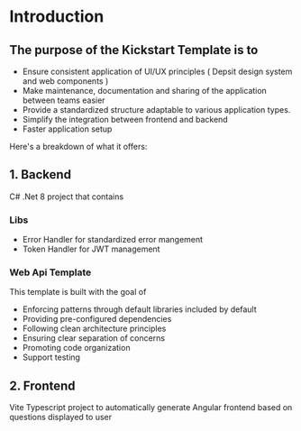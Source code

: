# Introduction

## The purpose of the Kickstart Template is to

- Ensure consistent application of UI/UX principles ( Depsit design system and web components )
- Make maintenance, documentation and sharing of the application between teams easier
- Provide a standardized structure adaptable to various application types.
- Simplify the integration between frontend and backend
- Faster application setup

Here's a breakdown of what it offers:

## 1. Backend

C# .Net 8 project that contains

### Libs

- Error Handler for standardized error mangement
- Token Handler for JWT management

### Web Api Template

This template is built with the goal of

- Enforcing patterns through default libraries included by default
- Providing pre-configured dependencies
- Following clean architecture principles
- Ensuring clear separation of concerns
- Promoting code organization
- Support testing

## 2. Frontend

Vite Typescript project to automatically generate Angular frontend based on questions displayed to user

